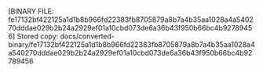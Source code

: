 [BINARY FILE: fe17132bf422125a1d1b8b966fd22383fb8705879a8b7a4b35aa1028a4a540270dddae029b2b24a2929ef01a10cbd073de6a36b43f950b66bc4b92789456]
Stored copy: docs/converted-binary/fe17132bf422125a1d1b8b966fd22383fb8705879a8b7a4b35aa1028a4a540270dddae029b2b24a2929ef01a10cbd073de6a36b43f950b66bc4b92789456
